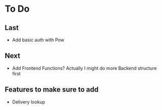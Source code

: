 # To Do

## Last

- Add basic auth with Pow

## Next

- Add Frontend Functions? Actually I might do more Backend structure first

## Features to make sure to add

- Delivery lookup
